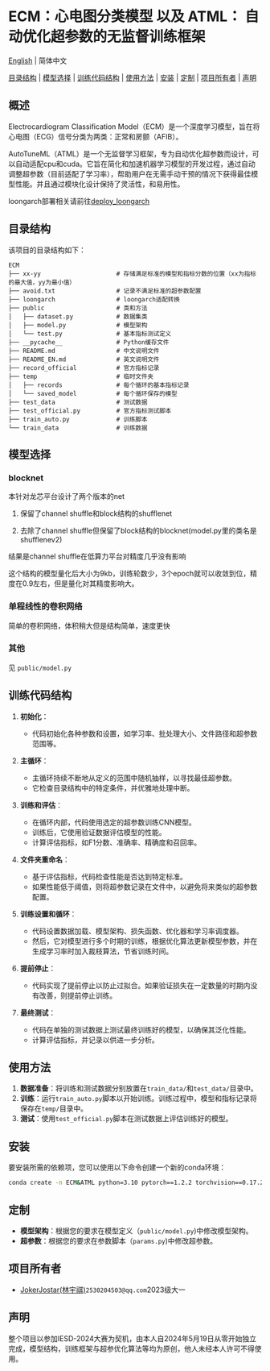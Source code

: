 # ECM：心电图分类模型 以及 ATML： 自动优化超参数的无监督训练框架 

[English](README_EN.md) | 简体中文

[目录结构](#目录结构) | [模型选择](#模型选择) | [训练代码结构](#训练代码结构) | [使用方法](#使用方法) | [安装](#安装) | [定制](#定制) | [项目所有者](#项目所有者) | [声明](#声明)

## 概述
Electrocardiogram Classification Model（ECM）是一个深度学习模型，旨在将心电图（ECG）信号分类为两类：正常和房颤（AFIB）。

AutoTuneML（ATML）是一个无监督学习框架，专为自动优化超参数而设计，可以自动适配cpu和cuda。它旨在简化和加速机器学习模型的开发过程，通过自动调整超参数（目前适配了学习率），帮助用户在无需手动干预的情况下获得最佳模型性能。并且通过模块化设计保持了灵活性，和易用性。

loongarch部署相关请前往[deploy_loongarch](https://github.com/JokerJostar/deploy_loongarch)

## 目录结构
该项目的目录结构如下：

```
ECM
├── xx-yy                     # 存储满足标准的模型和指标分数的位置（xx为指标的最大值，yy为最小值）
├── avoid.txt                 # 记录不满足标准的超参数配置
├── loongarch                 # loongarch适配转换
├── public                    # 类和方法
│   ├── dataset.py            # 数据集类
│   ├── model.py              # 模型架构
│   └── test.py               # 基本指标测试定义
├── __pycache__               # Python缓存文件
├── README.md                 # 中文说明文件
├── README_EN.md              # 英文说明文件
├── record_official           # 官方指标记录
├── temp                      # 临时文件夹
│   ├── records               # 每个循环的基本指标记录
│   └── saved_model           # 每个循环保存的模型
├── test_data                 # 测试数据
├── test_official.py          # 官方指标测试脚本
├── train_auto.py             # 训练脚本
└── train_data                # 训练数据
```



## 模型选择

### blocknet

本针对龙芯平台设计了两个版本的net

1. 保留了channel shuffle和block结构的shufflenet

2. 去除了channel shuffle但保留了block结构的blocknet(model.py里的类名是shufflenev2)

结果是channel shuffle在低算力平台对精度几乎没有影响

这个结构的模型量化后大小为9kb，训练轮数少，3个epoch就可以收敛到位，精度在0.9左右，但是量化对其精度影响大。

### 单程线性的卷积网络

简单的卷积网络，体积稍大但是结构简单，速度更快

### 其他

见 `public/model.py`







## 训练代码结构


1. **初始化**：
   - 代码初始化各种参数和设置，如学习率、批处理大小、文件路径和超参数范围等。

2. **主循环**：
   - 主循环持续不断地从定义的范围中随机抽样，以寻找最佳超参数。
   - 它检查目录结构中的特定条件，并优雅地处理中断。

3. **训练和评估**：
   - 在循环内部，代码使用选定的超参数训练CNN模型。
   - 训练后，它使用验证数据评估模型的性能。
   - 计算评估指标，如F1分数、准确率、精确度和召回率。

4. **文件夹重命名**：
   - 基于评估指标，代码检查性能是否达到特定标准。
   - 如果性能低于阈值，则将超参数记录在文件中，以避免将来类似的超参数配置。

5. **训练设置和循环**：
   - 代码设置数据加载、模型架构、损失函数、优化器和学习率调度器。
   - 然后，它对模型进行多个时期的训练，根据优化算法更新模型参数，并在生成学习率时加入裁枝算法，节省训练时间。

6. **提前停止**：
   - 代码实现了提前停止以防止过拟合。如果验证损失在一定数量的时期内没有改善，则提前停止训练。

7. **最终测试**：
   - 代码在单独的测试数据上测试最终训练好的模型，以确保其泛化性能。
   - 计算评估指标，并记录以供进一步分析。

## 使用方法
1. **数据准备**：将训练和测试数据分别放置在`train_data/`和`test_data/`目录中。
2. **训练**：运行`train_auto.py`脚本以开始训练。训练过程中，模型和指标记录将保存在`temp/`目录中。
3. **测试**：使用`test_official.py`脚本在测试数据上评估训练好的模型。

## 安装
要安装所需的依赖项，您可以使用以下命令创建一个新的conda环境：

```bash
conda create -n ECM&ATML python=3.10 pytorch==1.2.2 torchvision==0.17.2 torchaudio==2.2.2 pytorch-cuda=12.1 numpy scikit-learn pandas tqdm onnx -c pytorch -c nvidia
```

## 定制
- **模型架构**：根据您的要求在模型定义（`public/model.py`)中修改模型架构。
- **超参数**：根据您的要求在参数脚本（`params.py`)中修改超参数。

## 项目所有者
- [JokerJostar(林宇祺)](https://github.com/JokerJostar)`2530204503@qq.com`2023级大一

## 声明
整个项目以参加IESD-2024大赛为契机，由本人自2024年5月19日从零开始独立完成，模型结构，训练框架与超参优化算法等均为原创，他人未经本人许可不得使用。
